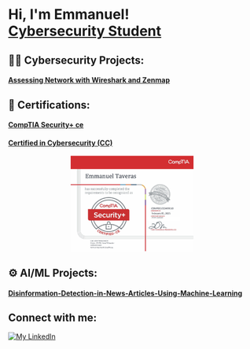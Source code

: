 <h1>Hi, I'm Emmanuel! <br/><a href="https://https://github.com/etaverasx">Cybersecurity Student</a></h1>



</a><h2>👨‍💻 Cybersecurity Projects:</h2>
<h4><a href="https://github.com/etaverasx/Assessing-Network-with-Wireshark-and-Zenmap")>Assessing Network with Wireshark and Zenmap</a></h4>

<h2>📄 Certifications:</h2>
<h4><a href="https://www.credly.com/earner/earned/badge/c6050e35-4538-44a9-8a56-53f405cd5e94")>CompTIA Security+ ce</a></h4>
<h4><a href="https://www.credly.com/earner/earned/badge/f079ac3d-8d2c-4cba-bd72-64840ec8d7e4")>Certified in Cybersecurity (CC)</a></h4>

<p align="center">
  <img src="https://github.com/etaverasx/etaverasx/blob/main/CompTIA%20Security+%20ce%20certificate.png?raw=true" alt="CompTIA Security+ Certification" width="250">
</p>
<h2>⚙️ AI/ML Projects:</h2>
<h4><a href="https://github.com/etaverasx/Disinformation-Detection-in-News-Articles-Using-Machine-Learning")>Disinformation-Detection-in-News-Articles-Using-Machine-Learning</a></h4>
<h2>Connect with me:</h2>

[![My LinkedIn](https://skillicons.dev/icons?i=linkedin)](https://www.linkedin.com/in/emmanuel-taveras/)

</a>
